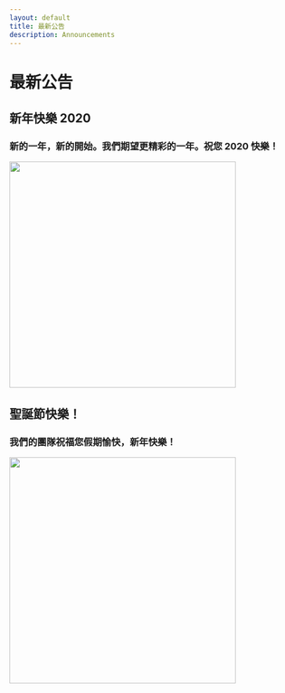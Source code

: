 ```yaml
---
layout: default
title: 最新公告
description: Announcements
---
```


# 最新公告

## 新年快樂 2020

### 新的一年，新的開始。我們期望更精彩的一年。祝您 2020 快樂！

<img src='https://lh3.googleusercontent.com/rmpJXtkX1efmBwd0nsKpu9zydlen5chlFJmL_cwo11TTtciOz4uuAeFz9dULROAYw3cRuGbt5YpwLSuxuT2qEUgTyP-AV98PaC_Pv8mPvY56o4xaiwxL_BLSNET7NVBEltSVcaH2bQ8=w486-h657-no' width="400"/>

## 聖誕節快樂！

### 我們的團隊祝福您假期愉快，新年快樂！

<img src='https://lh3.googleusercontent.com/ozbni1IunGNTqZw0NVt1y4vUIG7iavXS__bNtR5tuypzYs3uh14o61g6OERdYoPuy-2T55ftZyOLXntBtyMjl-G4qlBL-3sF_vQ4VPWm_Oc6G54S69T6mm6NS9djdzhHCG2PKB6IIr0=w493-h657-no' width="400"/>

